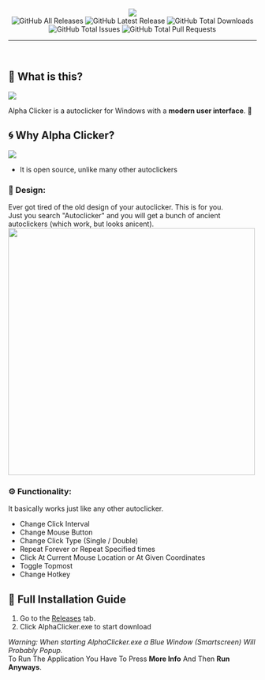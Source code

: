 
<div align="center" >
  <br>
  <img src="https://raw.githubusercontent.com/robiot/AlphaClicker/main/.github/Images/banner.png">
  <br>
  
  <img alt="GitHub All Releases" src="https://img.shields.io/github/contributors/robiot/AlphaClicker?label=Contributors">
  <img alt="GitHub Latest Release" src="https://img.shields.io/github/v/tag/robiot/AlphaClicker?label=Latest%20Release">
  <img alt="GitHub Total Downloads" src="https://img.shields.io/github/downloads/robiot/AlphaClicker/total?label=GitHub%20Downloads">
  <img alt="GitHub Total Issues" src="https://img.shields.io/github/issues/robiot/AlphaClicker?label=Issues">  
  <img alt="GitHub Total Pull Requests" src="https://img.shields.io/github/issues-pr/robiot/AlphaClicker?label=Open Pull Requests">
  
  <br>
  <hr>
</div>
<br>

:thinking: What is this?
------------------
<img src="https://raw.githubusercontent.com/robiot/AlphaClicker/main/.github/Images/design-example.png" />

Alpha Clicker is a autoclicker for Windows with a **modern user interface**. :art:

:cyclone: Why Alpha Clicker?
------------------
<img src="https://raw.githubusercontent.com/robiot/AlphaClicker/main/.github/Images/showcase.gif" />
 
 - It is open source, unlike many other autoclickers


### :art: Design:
Ever got tired of the old design of your autoclicker. This is for you. \
Just you search "Autoclicker" and you will get a bunch of ancient autoclickers (which work, but looks anicent).
<img src="https://raw.githubusercontent.com/robiot/AlphaClicker/main/.github/Images/otherclickers.png" width=500/>

### :gear: Functionality:
It basically works just like any other autoclicker.
 - Change Click Interval
 - Change Mouse Button
 - Change Click Type (Single / Double)
 - Repeat Forever or Repeat Specified times
 - Click At Current Mouse Location or At Given Coordinates
 - Toggle Topmost
 - Change Hotkey
 
:book: Full Installation Guide
------------------
 1. Go to the [Releases](https://github.com/robiot/AlphaClicker/releases/latest) tab.
 2. Click AlphaClicker.exe to start download
 
 *Warning: When starting AlphaClicker.exe a Blue Window (Smartscreen) Will Probably Popup.* \
 To Run The Application You Have To Press **More Info** And Then **Run Anyways**.
